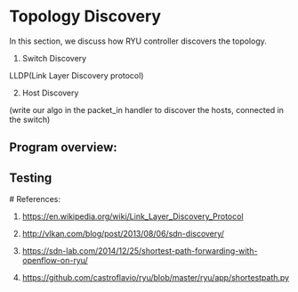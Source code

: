 Topology Discovery
===================

In this section, we discuss how RYU controller discovers the topology.


1. Switch Discovery

LLDP(Link Layer Discovery protocol)


2. Host Discovery

(write our algo in the packet_in handler to discover the hosts, connected in the switch)


## Program overview:





## Testing






# References:


1. https://en.wikipedia.org/wiki/Link_Layer_Discovery_Protocol

2. http://vlkan.com/blog/post/2013/08/06/sdn-discovery/

3. https://sdn-lab.com/2014/12/25/shortest-path-forwarding-with-openflow-on-ryu/

4. https://github.com/castroflavio/ryu/blob/master/ryu/app/shortestpath.py